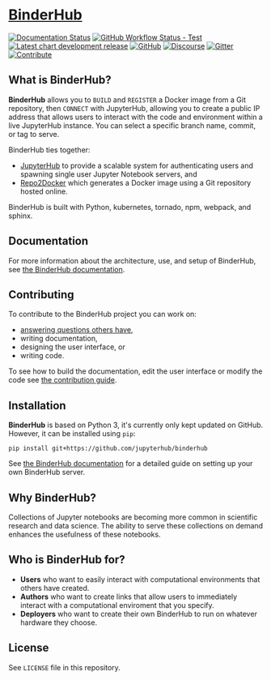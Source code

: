 # [BinderHub](https://github.com/jupyterhub/binderhub)

[![Documentation Status](https://img.shields.io/readthedocs/binderhub?logo=read-the-docs)](https://binderhub.readthedocs.io/en/latest/)
[![GitHub Workflow Status - Test](https://img.shields.io/github/actions/workflow/status/jupyterhub/binderhub/test.yml?logo=github&label=tests)](https://github.com/jupyterhub/binderhub/actions)
[![Latest chart development release](https://img.shields.io/badge/dynamic/json.svg?label=latest&url=https://jupyterhub.github.io/helm-chart/info.json&query=$.binderhub.latest&colorB=orange)](https://jupyterhub.github.io/helm-chart/)
[![GitHub](https://img.shields.io/badge/issue_tracking-github-blue.svg)](https://github.com/jupyterhub/binderhub/issues)
[![Discourse](https://img.shields.io/badge/help_forum-discourse-blue.svg)](https://discourse.jupyter.org/c/binder/binderhub)
[![Gitter](https://img.shields.io/badge/social_chat-gitter-blue.svg)](https://gitter.im/jupyterhub/binder)
[![Contribute](https://img.shields.io/badge/I_want_to_contribute!-grey?logo=jupyter)](https://binderhub.readthedocs.io/en/latest/contribute.html)

## What is BinderHub?

**BinderHub** allows you to `BUILD` and `REGISTER` a Docker image from a
Git repository, then `CONNECT` with JupyterHub, allowing you to create a
public IP address that allows users to interact with the code and
environment within a live JupyterHub instance. You can select a specific
branch name, commit, or tag to serve.

BinderHub ties together:

- [JupyterHub](https://github.com/jupyterhub/jupyterhub) to provide a scalable
  system for authenticating users and spawning single user Jupyter Notebook
  servers, and
- [Repo2Docker](https://github.com/jupyter/repo2docker) which generates a Docker
  image using a Git repository hosted online.

BinderHub is built with Python, kubernetes, tornado, npm, webpack, and
sphinx.

## Documentation

For more information about the architecture, use, and setup of
BinderHub, see [the BinderHub
documentation](https://binderhub.readthedocs.io).

## Contributing

To contribute to the BinderHub project you can work on:

- [answering questions others have](https://discourse.jupyter.org/),
- writing documentation,
- designing the user interface, or
- writing code.

To see how to build the documentation, edit the user interface or modify
the code see [the contribution
guide](https://github.com/jupyterhub/binderhub/blob/HEAD/CONTRIBUTING.md).

## Installation

**BinderHub** is based on Python 3, it's currently only kept updated on GitHub.
However, it can be installed using `pip`:

```
pip install git+https://github.com/jupyterhub/binderhub
```

See [the BinderHub documentation](https://binderhub.readthedocs.io) for
a detailed guide on setting up your own BinderHub server.

## Why BinderHub?

Collections of Jupyter notebooks are becoming more common in scientific
research and data science. The ability to serve these collections on
demand enhances the usefulness of these notebooks.

## Who is BinderHub for?

- **Users** who want to easily interact with computational environments that
  others have created.
- **Authors** who want to create links that allow users to immediately interact
  with a computational enviroment that you specify.
- **Deployers** who want to create their own BinderHub to run on whatever
  hardware they choose.

## License

See `LICENSE` file in this repository.

